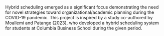 Hybrid scheduling emerged as a significant focus demonstrating the need for novel strategies toward organizational/academic planning during the COVID-19 pandemic. This project is inspired by a study co-authored by Moallemi and Patange (2023), who developed a hybrid scheduling system for students at Columbia Business School during the given period.
